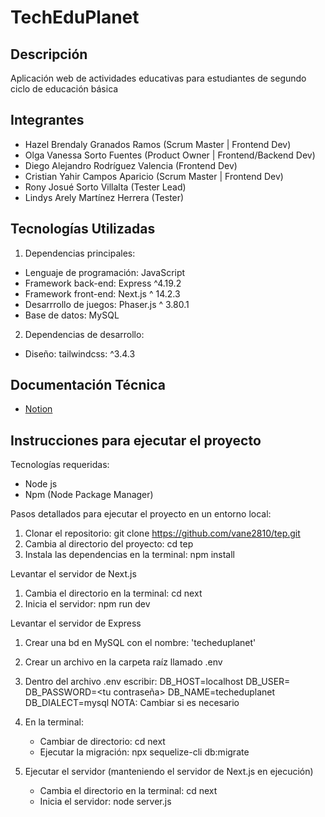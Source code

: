 # TechEduPlanet

## Descripción
Aplicación web de actividades educativas para estudiantes de segundo ciclo de educación básica

## Integrantes 
- Hazel Brendaly Granados Ramos (Scrum Master | Frontend Dev)
- Olga Vanessa Sorto Fuentes (Product Owner | Frontend/Backend Dev)
- Diego Alejandro Rodríguez Valencia (Frontend Dev)
- Cristian Yahir Campos Aparicio (Scrum Master | Frontend Dev)
- Rony Josué Sorto Villalta (Tester Lead)
- Lindys Arely Martínez Herrera (Tester)

## Tecnologías Utilizadas

1. Dependencias principales:
- Lenguaje de programación: JavaScript
- Framework back-end: Express ^4.19.2
- Framework front-end: Next.js ^ 14.2.3
- Desarrrollo de juegos: Phaser.js ^ 3.80.1
- Base de datos: MySQL
  
2. Dependencias de desarrollo:
- Diseño: tailwindcss: ^3.4.3

## Documentación Técnica

- [Notion](Notion)

## Instrucciones para ejecutar el proyecto

Tecnologías requeridas: 
- Node js
- Npm (Node Package Manager)
  
Pasos detallados para ejecutar el proyecto en un entorno local:

1. Clonar el repositorio: git clone https://github.com/vane2810/tep.git
2. Cambia al directorio del proyecto: cd tep
3. Instala las dependencias en la terminal:
     npm install

Levantar el servidor de Next.js
1. Cambia el directorio en la terminal: cd next
2. Inicia el servidor: npm run dev
   
Levantar el servidor de Express 
1. Crear una bd en MySQL con el nombre: 'techeduplanet'
2. Crear un archivo en la carpeta raíz llamado .env
3. Dentro del archivo .env escribir: 
          DB_HOST=localhost
          DB_USER=<tu usuario>
          DB_PASSWORD=<tu contraseña>
          DB_NAME=techeduplanet
          DB_DIALECT=mysql
NOTA: Cambiar si es necesario
4. En la terminal:
    - Cambiar de directorio: cd next
    - Ejecutar la migración: npx sequelize-cli db:migrate
      
5. Ejecutar el servidor (manteniendo el servidor de Next.js en ejecución)
    - Cambia el directorio en la terminal: cd next
     - Inicia el servidor: node server.js
